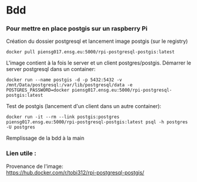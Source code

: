# Bdd

### Pour mettre en place postgis sur un raspberry Pi

Création du dossier postgresql et lancement image postgis (sur le registry)

    docker pull piensg017.ensg.eu:5000/rpi-postgresql-postgis:latest

L'image contient à la fois le server et un client postgres/postgis.
Démarrer le server postgresql dans un container:  

    docker run --name postgis -d -p 5432:5432 -v /mnt/Data/postgresql:/var/lib/postgresql/data -e POSTGRES_PASSWORD=docker piensg017.ensg.eu:5000/rpi-postgresql-postgis:latest

Test de postgis (lancement d'un client dans un autre container):  

    docker run -it --rm --link postgis:postgres piensg017.ensg.eu:5000/rpi-postgresql-postgis:latest psql -h postgres -U postgres

Remplissage de la bdd à la main

### Lien utile :

Provenance de l'image:  
  https://hub.docker.com/r/tobi312/rpi-postgresql-postgis/
